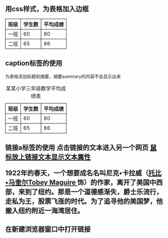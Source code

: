 <html>
<head>
<title>学习html</title>
<style type="text/css">
table tr td,th{border:1px solid #000;}
</style>
</head>
<body>  
<h2>用css样式，为表格加入边框</h2>
<table>
  <tbody>
    <tr>
      <th>班级</th>
      <th>学生数</th>
      <th>平均成绩</th>
    </tr>
    <tr>
      <td>一班</td>
      <td>60</td>
      <td>80</td>
    </tr>
       <tr>
      <td>二班</td>
      <td>65</td>
      <td>86</td>
       </tr>
  </tbody>
</table>
<h2>caption标签的使用</h2>  为表格添加标题和摘要，摘要summary的内容不会显示出来
<table summary="这个表格描述某某小学三年级数学平均成绩表，1-2班，2个班级的数学平均成绩。">
  <tbody>
    <caption>某某小学三年级数学平均成绩表</caption>
    <tr>
      <th>班级</th>
      <th>学生数</th>
      <th>平均成绩</th>
    </tr>
    <tr>
      <td>一班</td>
      <td>60</td>
      <td>80</td>
    </tr>
       <tr>
      <td>二班</td>
      <td>65</td>
      <td>86</td>
       </tr>
  </tbody>
</table>
<h2>链接a标签的使用</a>  点击链接的文本进入另一个网页
<a href="需链接的网页网址" title="鼠标放上链接文本显示文本属性">鼠标放上链接文本显示文本属性</a> 
<p>1922年的春天，一个想要成名名叫尼克•卡拉威（<a href="http://www.m1905.com/mdb/star/3316/">托比•马奎尔Tobey Maguire </a>饰）的作家，离开了美国中西部，来到了纽约。那是一个道德感渐失，爵士乐流行，走私为王，股票飞涨的时代。为了追寻他的美国梦，他搬入纽约附近一海湾居住。</p>
<h2>在新建浏览器窗口中打开链接</h2>
</body>
</html>
